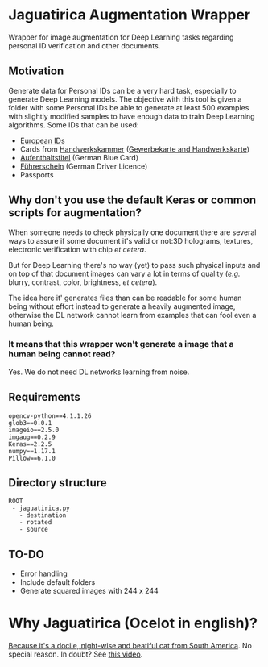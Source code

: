 # Jaguatirica Augmentation Wrapper
Wrapper for image augmentation for Deep Learning tasks regarding personal ID verification and other documents.

## Motivation
Generate data for Personal IDs can be a very hard task, especially to generate Deep Learning models. The objective with this tool is given a folder with some Personal IDs be able to generate at least 500 examples with slightly modified samples to have enough data to train Deep Learning algorithms.  Some IDs that can be used:
- [European IDs](https://en.wikipedia.org/wiki/National_identity_cards_in_the_European_Economic_Area)
- Cards from [Handwerkskammer](https://www.hwk-berlin.de/) ([Gewerbekarte and Handwerkskarte](https://www.deutsche-handwerks-zeitung.de/handwerks-und-gewerbekarten/150/3099/41407))
- [Aufenthaltstitel](https://de.wikipedia.org/wiki/Aufenthaltstitel) (German Blue Card)
- [Führerschein](https://de.wikipedia.org/wiki/F%C3%BChrerschein) (German Driver Licence)
- Passports
 
## Why don't you use the default Keras or common scripts for augmentation?
When someone needs to check physically one document there are several ways to assure if some document it's valid or not:3D holograms, textures, electronic verification with chip _et cetera_.

But for Deep Learning there's no way (yet) to pass such physical inputs and on top of that document images can vary a lot in terms of quality (_e.g._ blurry, contrast, color, brightness, _et cetera_).

The idea here it' generates files than can be readable for some human being without effort instead to generate a heavily augmented image, otherwise the DL network cannot learn from examples that can fool even a human being.

### It means that this wrapper won't generate a image that a human being cannot read?
Yes. We do not need DL networks learning from noise.

## Requirements
```
opencv-python==4.1.1.26
glob3==0.0.1
imageio==2.5.0
imgaug==0.2.9
Keras==2.2.5
numpy==1.17.1
Pillow==6.1.0
```
## Directory structure
```
ROOT
 - jaguatirica.py
   - destination
   - rotated
   - source
```

## TO-DO
- Error handling
- Include default folders
- Generate squared images with 244 x 244

# Why Jaguatirica (Ocelot in english)?
[Because it's a docile, night-wise and beatiful cat from South America](https://en.wikipedia.org/wiki/Ocelot). No special reason. In doubt? See [this video](https://www.youtube.com/watch?v=597LNt7HzCo).
